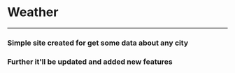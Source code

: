 # Weather
___

### Simple site created for get some data about any city
### Further it'll be updated and added new features 